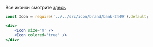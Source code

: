 Все иконки смотрите [здесь](http://design.alfabank.ru/beta/style/icons)

```jsx
const Icon = require('../../src/icon/brand/bank-2449').default;

<div>
    <Icon size='m' />
    <Icon colored='true' />
</div>
```
